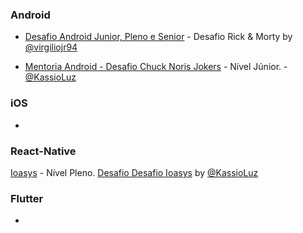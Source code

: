 ### Android

- [Desafio Android Junior, Pleno e Senior](https://gist.github.com/virgiliojr94/e3075c1fcae107eaf0edc0664619cde9) - Desafio Rick & Morty by [@virgiliojr94](https://github.com/virgiliojr94)

- [Mentoria Android - Desafio Chuck Noris Jokers](https://github.com/KassioVieira/ChuckNorrisJokesAndroid) - Nível Júnior. - [@KassioLuz](https://github.com/KassioVieira)

### iOS

-

### React-Native

[Ioasys](https://ioasys.com.br/) - Nível Pleno. [Desafio Desafio Ioasys](https://gist.github.com/KassioVieira/ea5176a6edc40d34f92c92c7eb49ffae) by [@KassioLuz](https://github.com/KassioVieira)

### Flutter

-
